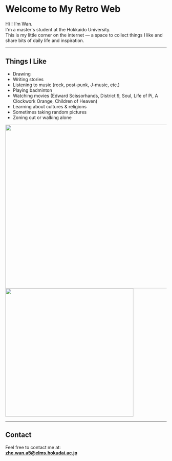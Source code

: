 # Welcome to My Retro Web
Hi！I’m Wan.  
I'm a master's student at the Hokkaido University.  
This is my little corner on the internet — a space to collect things I like and share bits of daily life and inspiration.

---

## Things I Like

- Drawing  
- Writing stories  
- Listening to music (rock, post-punk, J-music, etc.)  
- Playing badminton  
- Watching movies (Edward Scissorhands, District 9, Soul, Life of Pi, A Clockwork Orange, Children of Heaven)  
- Learning about cultures & religions  
- Sometimes taking random pictures  
- Zoning out or walking alone  
<img src="https://github.com/user-attachments/assets/7d874675-d066-4c8a-9fb4-ea2bb7afba10" width="510">
<img src="https://github.com/user-attachments/assets/7d4ce7f4-dd02-4f2e-a534-8d0f5160f781" width="400">

---

## Contact

Feel free to contact me at:  
**zhe.wan.a5@elms.hokudai.ac.jp**
